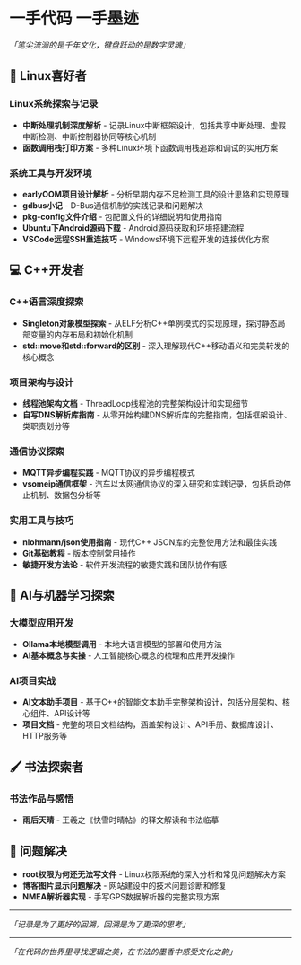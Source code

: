 # 一手代码 一手墨迹

*「笔尖流淌的是千年文化，键盘跃动的是数字灵魂」*

## 🐧 Linux喜好者

### Linux系统探索与记录
* **中断处理机制深度解析** - 记录Linux中断框架设计，包括共享中断处理、虚假中断检测、中断控制器协同等核心机制
* **函数调用栈打印方案** - 多种Linux环境下函数调用栈追踪和调试的实用方案

### 系统工具与开发环境
* **earlyOOM项目设计解析** - 分析早期内存不足检测工具的设计思路和实现原理
* **gdbus小记** - D-Bus通信机制的实践记录和问题解决
* **pkg-config文件介绍** - 包配置文件的详细说明和使用指南
* **Ubuntu下Android源码下载** - Android源码获取和环境搭建流程
* **VSCode远程SSH重连技巧** - Windows环境下远程开发的连接优化方案

## 💻 C++开发者

### C++语言深度探索
* **Singleton对象模型探索** - 从ELF分析C++单例模式的实现原理，探讨静态局部变量的内存布局和初始化机制
* **std::move和std::forward的区别** - 深入理解现代C++移动语义和完美转发的核心概念

### 项目架构与设计
* **线程池架构文档** - ThreadLoop线程池的完整架构设计和实现细节
* **自写DNS解析库指南** - 从零开始构建DNS解析库的完整指南，包括框架设计、类职责划分等

### 通信协议探索
* **MQTT异步编程实践** - MQTT协议的异步编程模式
* **vsomeip通信框架** - 汽车以太网通信协议的深入研究和实践记录，包括启动停止机制、数据包分析等

### 实用工具与技巧
- **nlohmann/json使用指南** - 现代C++ JSON库的完整使用方法和最佳实践
- **Git基础教程** - 版本控制常用操作
- **敏捷开发方法论** - 软件开发流程的敏捷实践和团队协作有感

## 🤖 AI与机器学习探索

### 大模型应用开发
* **Ollama本地模型调用** - 本地大语言模型的部署和使用方法
* **AI基本概念与实操** - 人工智能核心概念的梳理和应用开发操作

### AI项目实战
* **AI文本助手项目** - 基于C++的智能文本助手完整架构设计，包括分层架构、核心组件、API设计等
* **项目文档** - 完整的项目文档结构，涵盖架构设计、API手册、数据库设计、HTTP服务等

## 🖌️ 书法探索者

### 书法作品与感悟
- **雨后天晴** - 王羲之《快雪时晴帖》的释文解读和书法临摹

## 🔧 问题解决

* **root权限为何还无法写文件** - Linux权限系统的深入分析和常见问题解决方案
* **博客图片显示问题解决** - 网站建设中的技术问题诊断和修复
* **NMEA解析器实现** - 手写GPS数据解析器的完整实现方案

---

*「记录是为了更好的回溯，回溯是为了更深的思考」*

---

*「在代码的世界里寻找逻辑之美，在书法的墨香中感受文化之韵」*